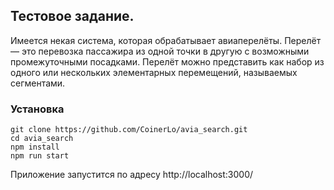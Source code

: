 
## Тестовое задание.

Имеется некая система, которая обрабатывает авиаперелёты. Перелёт — это перевозка пассажира из одной точки в другую с возможными промежуточными посадками. Перелёт можно представить как набор из одного или нескольких элементарных перемещений, называемых сегментами. 

### Установка

    git clone https://github.com/CoinerLo/avia_search.git
    cd avia_search
    npm install
    npm run start

Приложение запустится по адресу http://localhost:3000/